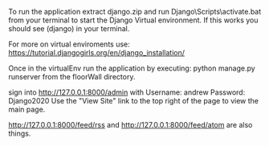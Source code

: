 To run the application extract django.zip and run Django\Scripts\activate.bat from your terminal to start the Django Virtual environment. If this works you should see (django) in your terminal.

For more on virtual enviroments use:
https://tutorial.djangogirls.org/en/django_installation/

Once in the virtualEnv run the application by executing:
python manage.py runserver
from the floorWall directory.

sign into http://127.0.0.1:8000/admin with
Username: andrew
Password: Django2020
Use the "View Site" link to the top right of the page to view the main page.

http://127.0.0.1:8000/feed/rss and
http://127.0.0.1:8000/feed/atom are also things.
